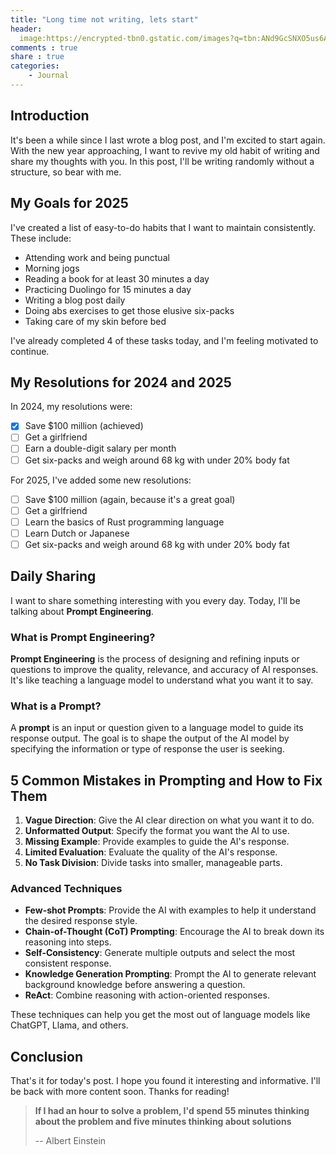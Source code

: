 ```yaml
---
title: "Long time not writing, lets start"
header:
  image:https://encrypted-tbn0.gstatic.com/images?q=tbn:ANd9GcSNXO5us6A4OAnECK9JeE5q9fTVndMmCZAgSQ&s
comments : true
share : true
categories:
    - Journal
---
```

## Introduction

It's been a while since I last wrote a blog post, and I'm excited to start again. With the new year approaching, I want to revive my old habit of writing and share my thoughts with you. In this post, I'll be writing randomly without a structure, so bear with me.

## My Goals for 2025

I've created a list of easy-to-do habits that I want to maintain consistently. These include:

* Attending work and being punctual
* Morning jogs
* Reading a book for at least 30 minutes a day
* Practicing Duolingo for 15 minutes a day
* Writing a blog post daily
* Doing abs exercises to get those elusive six-packs
* Taking care of my skin before bed

I've already completed 4 of these tasks today, and I'm feeling motivated to continue.

## My Resolutions for 2024 and 2025

In 2024, my resolutions were:

* [X] Save $100 million (achieved)
* [ ] Get a girlfriend
* [ ] Earn a double-digit salary per month
* [ ] Get six-packs and weigh around 68 kg with under 20% body fat

For 2025, I've added some new resolutions:

* [ ] Save $100 million (again, because it's a great goal)
* [ ] Get a girlfriend
* [ ] Learn the basics of Rust programming language
* [ ] Learn Dutch or Japanese
* [ ] Get six-packs and weigh around 68 kg with under 20% body fat

## Daily Sharing

I want to share something interesting with you every day. Today, I'll be talking about **Prompt Engineering**.

### What is Prompt Engineering?

**Prompt Engineering** is the process of designing and refining inputs or questions to improve the quality, relevance, and accuracy of AI responses. It's like teaching a language model to understand what you want it to say.

### What is a Prompt?

A **prompt** is an input or question given to a language model to guide its response output. The goal is to shape the output of the AI model by specifying the information or type of response the user is seeking.

## 5 Common Mistakes in Prompting and How to Fix Them

1. **Vague Direction**: Give the AI clear direction on what you want it to do.
2. **Unformatted Output**: Specify the format you want the AI to use.
3. **Missing Example**: Provide examples to guide the AI's response.
4. **Limited Evaluation**: Evaluate the quality of the AI's response.
5. **No Task Division**: Divide tasks into smaller, manageable parts.

### Advanced Techniques

* **Few-shot Prompts**: Provide the AI with examples to help it understand the desired response style.
* **Chain-of-Thought (CoT) Prompting**: Encourage the AI to break down its reasoning into steps.
* **Self-Consistency**: Generate multiple outputs and select the most consistent response.
* **Knowledge Generation Prompting**: Prompt the AI to generate relevant background knowledge before answering a question.
* **ReAct**: Combine reasoning with action-oriented responses.

These techniques can help you get the most out of language models like ChatGPT, Llama, and others.

## Conclusion

That's it for today's post. I hope you found it interesting and informative. I'll be back with more content soon. Thanks for reading!

> **If I had an hour to solve a problem, I'd spend 55 minutes thinking about the problem and five minutes thinking about solutions**
>
> -- Albert Einstein
